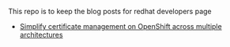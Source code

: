 This repo is to keep the blog posts for redhat developers page

- [Simplify certificate management on OpenShift across multiple architectures](https://developers.redhat.com/learn/openshift/simplify-certificate-management-openshift-across-multiple-architectures)
